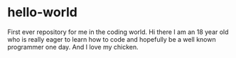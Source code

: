 # hello-world
First ever repository for me in the coding world.
Hi there I am an 18 year old who is really eager to learn how to code and hopefully be a well known programmer one day. And I love my chicken.

